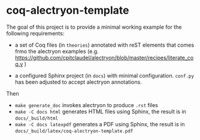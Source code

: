 # coq-alectryon-template

The goal of this project is to provide a minimal working example for
the following requirements:

- a set of Coq files (in `theories`) annotated with reST elements that
  comes frmo the alectryon examples
  (e.g. https://github.com/cpitclaudel/alectryon/blob/master/recipes/literate_coq.v
  )

- a configured Sphinx project (in `docs`) with minimal
  configuration. `conf.py` has been adjusted to accept alectryon
  annotations.

Then
- `make generate_doc` invokes alectryon to produce `.rst` files
- `make -C docs html` generates HTML files using Sphinx, the result is in `docs/_build/html`
- `make -C docs latexpdf` generates a PDF using Sphinx, the result is in `docs/_build/latex/coq-alectryon-template.pdf`
